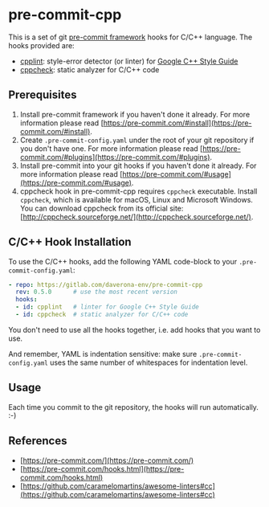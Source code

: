 # pre-commit-cpp

This is a set of git [pre-commit framework](https://pre-commit.com/) hooks for C/C++ language. The hooks provided are:

* [cpplint](https://github.com/cpplint/cpplint): style-error detector (or linter) for [Google C++ Style Guide](http://google.github.io/styleguide/cppguide.html)
* [cppcheck](http://cppcheck.sourceforge.net/): static analyzer for C/C++ code

## Prerequisites

1. Install pre-commit framework if you haven't done it already.  For more 
information please read
[https://pre-commit.com/#install](https://pre-commit.com/#install).
2. Create `.pre-commit-config.yaml` under the root of your git repository if you
don't have one.  For more information please read
[https://pre-commit.com/#plugins](https://pre-commit.com/#plugins).
3. Install pre-commit into your git hooks if you haven't done it already. For 
more information please read 
[https://pre-commit.com/#usage](https://pre-commit.com/#usage).
4. cppcheck hook in pre-commit-cpp requires `cppcheck` executable.
Install `cppcheck`, which is available for macOS, Linux and Microsoft Windows. 
You can download cppcheck from its official site: 
[http://cppcheck.sourceforge.net/](http://cppcheck.sourceforge.net/).

## C/C++ Hook Installation

To use the C/C++ hooks, add the following YAML code-block to your 
`.pre-commit-config.yaml`:

```yaml
- repo: https://gitlab.com/daverona-env/pre-commit-cpp
  rev: 0.5.0      # use the most recent version
  hooks:
  - id: cpplint   # linter for Google C++ Style Guide
  - id: cppcheck  # static analyzer for C/C++ code
```

You don't need to use all the hooks together, i.e.
add hooks that you want to use.

And remember, YAML is indentation sensitive: make sure `.pre-commit-config.yaml` 
uses the same number of whitespaces for indentation level.

## Usage

Each time you commit to the git repository, the hooks will run automatically. :-)

## References

* [https://pre-commit.com/](https://pre-commit.com/)
* [https://pre-commit.com/hooks.html](https://pre-commit.com/hooks.html)
* [https://github.com/caramelomartins/awesome-linters#cc](https://github.com/caramelomartins/awesome-linters#cc)
